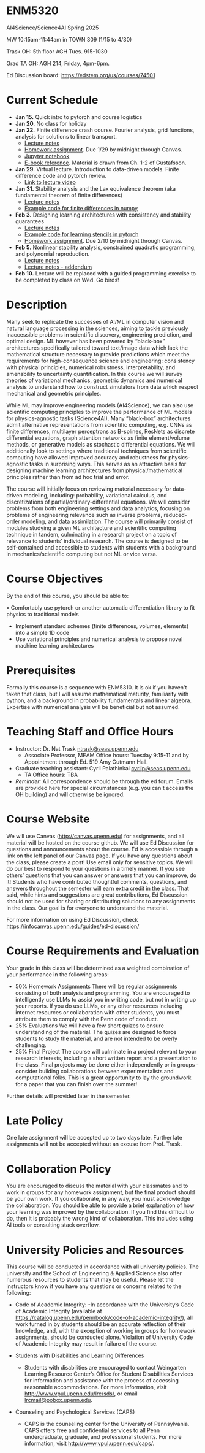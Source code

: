 # ENM5320
AI4Science/Science4AI Spring 2025

MW 10:15am-11:44am in TOWN 309 (1/15 to 4/30)

Trask OH: 5th floor AGH Tues. 915-1030

Grad TA OH: AGH 214, Friday, 4pm-6pm.

Ed Discussion board: https://edstem.org/us/courses/74501

# Current Schedule
- **Jan 15.**  Quick intro to pytorch and course logistics
- **Jan 20.** No class for holiday
- **Jan 22.** Finite difference crash course. Fourier analysis, grid functions, analysis for solutions to linear transport.
  - [Lecture notes](https://github.com/natrask/ENM5320/blob/main/Lecture%20Notes/Lecture_2.pdf)
  - [Homework assignment](https://github.com/natrask/ENM5320/blob/main/Assignments/ENM5320__HW1.pdf). Due 1/29 by midnight through Canvas.
  - [Jupyter notebook](https://github.com/natrask/ENM5320/blob/main/Code/Lecture01.ipynb)
  - [E-book reference](https://find.library.upenn.edu/catalog/9977071082103681?hld_id=53499053800003681). Material is drawn from Ch. 1-2 of Gustafsson.
- **Jan 29.** Virtual lecture. Introduction to data-driven models. Finite difference code and pytorch review.
  - [Link to lecture video](https://www.youtube.com/watch?v=z7enURoFU3k)
- **Jan 31.** Stability analysis and the Lax equivalence theorem (aka fundamental theorem of finite differences)
  - [Lecture notes](https://github.com/natrask/ENM5320/blob/main/Lecture%20Notes/Lecture_4.pdf)
  - [Example code for finite differences in numpy](https://github.com/natrask/ENM5320/blob/main/Code/finiteDifferenceExample.ipynb)
- **Feb 3.** Designing learning architectures with consistency and stability guarantees 
  - [Lecture notes](https://github.com/natrask/ENM5320/blob/main/Lecture%20Notes/Lecture_5.pdf)
  - [Example code for learning stencils in pytorch](https://github.com/natrask/ENM5320/blob/main/Code/PyTorchFDM.ipynb)
  - [Homework assignment](https://github.com/natrask/ENM5320/blob/main/Assignments/ENM5320__HW2.pdf). Due 2/10 by midnight through Canvas.
- **Feb 5.** Nonlinear stability analysis, constrained quadratic programming, and polynomial reproduction.
  - [Lecture notes](https://github.com/natrask/ENM5320/blob/main/Lecture%20Notes/Lecture_6.pdf)
  - [Lecture notes - addendum](https://github.com/natrask/ENM5320/blob/main/Lecture%20Notes/Lecture_6_addendum.pdf)
- **Feb 10.** Lecture will be replaced with a guided programming exercise to be completed by class on Wed. Go birds!
# Description
Many seek to replicate the successes of AI/ML in computer vision and natural language processing in the sciences, aiming to
tackle previously inaccessible problems in scientific discovery, engineering prediction, and optimal design. ML however has been
powered by “black-box” architectures specifically tailored toward text/image data which lack the mathematical structure
necessary to provide predictions which meet the requirements for high-consequence science and engineering: consistency with
physical principles, numerical robustness, interpretability, and amenability to uncertainty quantification. In this course we will
survey theories of variational mechanics, geometric dynamics and numerical analysis to understand how to construct simulators
from data which respect mechanical and geometric principles.

While ML may improve engineering models (AI4Science), we can also use scientific computing principles to improve the
performance of ML models for physics-agnostic tasks (Science4AI). Many “black-box” architectures admit alternative
representations from scientific computing, e.g. CNNs as finite differences, multilayer perceptrons as B-splines, ResNets as
discrete differential equations, graph attention networks as finite element/volume methods, or generative models as stochastic
differential equations. We will additionally look to settings where traditional techniques from scientific computing have allowed
improved accuracy and robustness for physics-agnostic tasks in surprising ways. This serves as an attractive basis for designing
machine learning architectures from physical/mathematical principles rather than from ad hoc trial and error.

The course will initially focus on reviewing material necessary for data-driven modeling, including: probability, variational
calculus, and discretizations of partial/ordinary-differential equations. We will consider problems from both engineering settings
and data analytics, focusing on problems of engineering relevance such as inverse problems, reduced-order modeling, and data
assimilation. The course will primarily consist of modules studying a given ML architecture and scientific computing technique in
tandem, culminating in a research project on a topic of relevance to students’ individual research. The course is designed to be
self-contained and accessible to students with students with a background in mechanics/scientific computing but not ML or vice
versa.

# Course Objectives
By the end of this course, you should be able to:

• Comfortably use pytorch or another automatic differentiation library to fit physics to traditional models
* Implement standard schemes (finite differences, volumes, elements) into a simple 1D code
* Use variational principles and numerical analysis to propose novel machine learning architectures
 
# Prerequisites
Formally this course is a sequence with ENM5310. It is ok if you haven't taken that class, but I will assume mathematical maturity, familiarity with python, and a background in probability fundamentals and linear algebra. Expertise with numerical analysis will be beneficial but not assumed.

# Teaching Staff and Office Hours
- Instructor: Dr. Nat Trask <ntrask@seas.upenn.edu>
  - Associate Professor, MEAM
    Office hours: Tuesday 9:15-11 and by Appointment through Ed. 519 Amy Gutmann Hall. 
- Graduate teaching assistant: Cyril Palathinkal <cyrilp@seas.upenn.edu>
  - TA Office hours: TBA
- *Reminder:* All correspondence should be through the ed forum. Emails are provided here for special circumstances (e.g. you can't access the OH building) and will otherwise be ignored.

# Course Website
We will use Canvas (http://canvas.upenn.edu) for assignments, and all material will be hosted on the course github. We will use Ed Discussion for questions and announcements about the course. Ed is accessible through a link on the left panel of our Canvas page. If you have any questions about the class, please create a post! Use email only for sensitive topics. We will do our best to respond to your questions in a timely manner. If you see others’ questions that you can answer or answers that you can improve, do it! Students who have contributed thoughtful comments, questions, and answers throughout the semester will earn extra credit in the class. That said, while hints and suggestions are great contributions, Ed Discussion should not be used for sharing or distributing solutions to any assignments in the class. Our goal is for everyone to understand the material.

For more information on using Ed Discussion, check https://infocanvas.upenn.edu/guides/ed-discussion/

# Course Requirements and Evaluation
Your grade in this class will be determined as a weighted combination of your performance in the
following areas:
- 50% Homework Assignments
  There will be regular assignments consisting of both analysis and programming. You are encouraged to intelligently use LLMs to assist you in writing code, but not in writing up your reports. If you do use LLMs, or any other resources including internet resources or collaboration with other students, you must attribute them to comply with the Penn code of conduct.
- 25% Evaluations
  We will have a few short quizes to ensure understanding of the material. The quizes are designed to force students to study the material, and are not intended to be overly challenging.
- 25% Final Project
  The course will culminate in a project relevant to your research interests, including a short written report and a presentation to the class. Final projects may be done either independently or in groups - consider building collaborations between experimentalists and computational folks. This is a great opportunity to lay the groundwork for a paper that you can finish over the summer!
  
Further details will provided later in the semester.

# Late Policy
One late assignment will be accepted up to two days late. Further late assignments will not be accepted without an excuse from Prof. Trask.

# Collaboration Policy
You are encouraged to discuss the material with your classmates and to work in groups for any homework assignment, but the final product should be your own work. If you collaborate, in any way, you must
acknowledge the collaboration. You should be able to provide a brief explanation of how your learning was improved by the collaboration. If you find this difficult to do, then it is probably the wrong kind of
collaboration. This includes using AI tools or consulting stack overflow.

# University Policies and Resources
This course will be conducted in accordance with all university policies. The university and the School of Engineering & Applied Science also offer numerous resources to students that may be useful. Please let
the instructors know if you have any questions or concerns related to the following:

- Code of Academic Integrity:
  -In accordance with the University’s Code of Academic Integrity (available at https://catalog.upenn.edu/pennbook/code-of-academic-integrity/), all work turned in by students should be an accurate reflection of their knowledge, and, with the exception of working in groups for homework assignments, should be conducted alone. Violation of University Code of Academic Integrity may result in failure of the course.

- Students with Disabilities and Learning Differences
  - Students with disabilities are encouraged to contact Weingarten Learning Resource Center’s Office for Student Disabilities Services for information and assistance with the process of accessing reasonable
accommodations. For more information, visit http://www.vpul.upenn.edu/lrc/sds/, or email lrcmail@pobox.upenn.edu.

- Counseling and Psychological Services (CAPS)
  - CAPS is the counseling center for the University of Pennsylvania. CAPS offers free and confidential services to all Penn undergraduate, graduate, and professional students. For more information, visit http://www.vpul.upenn.edu/caps/.
